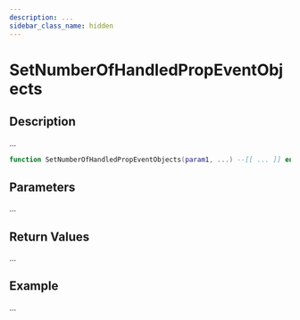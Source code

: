 ```yaml
---
description: ...
sidebar_class_name: hidden
---
```


# SetNumberOfHandledPropEventObjects

## Description

...

```lua
function SetNumberOfHandledPropEventObjects(param1, ...) --[[ ... ]] end
```

## Parameters

...

## Return Values

...

## Example

...

